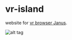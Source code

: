 vr-island
=========

website for [vr browser Janus](http://janusvr.com/).


![alt tag](http://i.imgur.com/lufOsFb.jpg)
